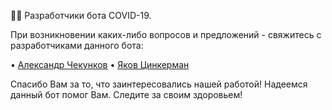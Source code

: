🧑‍💻 Разработчики бота COVID-19.

При возникновении каких-либо вопросов и предложений - свяжитесь с разработчиками данного бота: 

• [Александр Чекунков](https://t.me/cdr_chknkv)
• [Яков Цинкерман](https://t.me/XmuRi1)

Спасибо Вам за то, что заинтересовались нашей работой! Надеемся данный бот помог Вам. Следите за своим здоровьем!